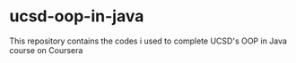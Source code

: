 # ucsd-oop-in-java
This repository contains the codes i used to complete UCSD's OOP in Java course on Coursera
